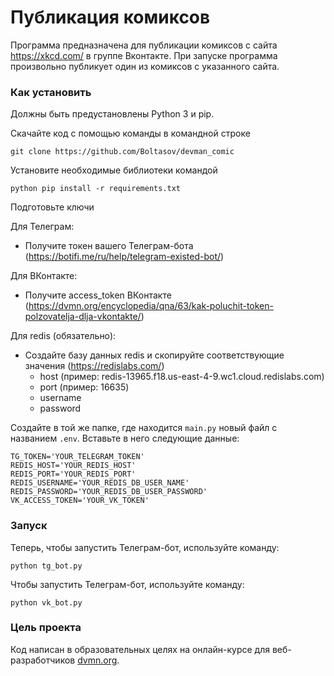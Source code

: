 # Публикация комиксов

Программа предназначена для публикации комиксов с сайта https://xkcd.com/ в группе Вконтакте. При запуске программа произвольно публикует один из комиксов с указанного сайта.

### Как установить

Должны быть предустановлены Python 3 и pip.

Скачайте код с помощью команды в командной строке
```
git clone https://github.com/Boltasov/devman_comic
```
Установите необходимые библиотеки командой
```
python pip install -r requirements.txt
```
Подготовьте ключи

Для Телеграм:
- Получите токен вашего Телеграм-бота (https://botifi.me/ru/help/telegram-existed-bot/)

Для ВКонтакте:
- Получите access_token ВКонтакте (https://dvmn.org/encyclopedia/qna/63/kak-poluchit-token-polzovatelja-dlja-vkontakte/)

Для redis (обязательно):
- Создайте базу данных redis и скопируйте соответствующие значения (https://redislabs.com/)
  - host (пример: redis-13965.f18.us-east-4-9.wc1.cloud.redislabs.com)
  - port (пример: 16635)
  - username
  - password

Создайте в той же папке, где находится `main.py` новый файл с названием `.env`. Вставьте в него следующие данные:
```
TG_TOKEN='YOUR_TELEGRAM_TOKEN'
REDIS_HOST='YOUR_REDIS_HOST'
REDIS_PORT='YOUR_REDIS_PORT'
REDIS_USERNAME='YOUR_REDIS_DB_USER_NAME'
REDIS_PASSWORD='YOUR_REDIS_DB_USER_PASSWORD'
VK_ACCESS_TOKEN='YOUR_VK_TOKEN'
```

### Запуск
Теперь, чтобы запустить Телеграм-бот, используйте команду:
```commandline
python tg_bot.py
```

Чтобы запустить Телеграм-бот, используйте команду:
```commandline
python vk_bot.py
```

### Цель проекта

Код написан в образовательных целях на онлайн-курсе для веб-разработчиков [dvmn.org](https://dvmn.org/).